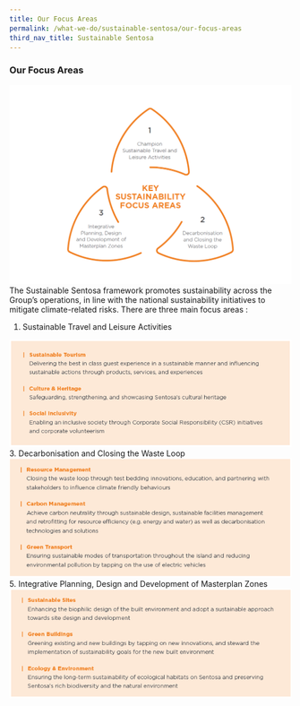 ```yaml
---
title: Our Focus Areas
permalink: /what-we-do/sustainable-sentosa/our-focus-areas
third_nav_title: Sustainable Sentosa
---
```

### **Our Focus Areas**
<img src="/images/what-we-do/sustainable-sentosa/focus-area-1.png" alt="Image of Focus Areas"/>
The Sustainable Sentosa framework promotes sustainability across the Group’s operations, in line with the national sustainability initiatives to mitigate climate-related risks. There are three main focus areas : 

1. Sustainable Travel and Leisure Activities
<img src="/images/what-we-do/sustainable-sentosa/focus-area-a.png" alt="Image of Focus Area 1"/>
3. Decarbonisation and Closing the Waste Loop
<img src="/images/what-we-do/sustainable-sentosa/focus-area-b.png" alt="Image of Focus Area 2"/>
5. Integrative Planning, Design and Development of Masterplan Zones
<img src="/images/what-we-do/sustainable-sentosa/focus-area-c.png" alt="Image of Focus Area 3"/>
